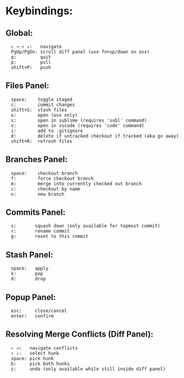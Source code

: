 # Keybindings:

## Global:

      ← → ↑ ↓:   navigate
      PgUp/PgDn: scroll diff panel (use fn+up/down on osx)
      q:         quit
      p:         pull
      shift+P:   push

## Files Panel:

      space:    toggle staged
      c:        commit changes
      shift+S:  stash files
      o:        open (osx only)
      s:        open in sublime (requires 'subl' command)
      v:        open in vscode (requires 'code' command)
      i:        add to .gitignore
      d:        delete if untracked checkout if tracked (aka go away)
      shift+R:  refresh files

## Branches Panel:

      space:    checkout branch
      f:        force checkout branch
      m:        merge into currently checked out branch
      c:        checkout by name
      n:        new branch

## Commits Panel:

      s:       squash down (only available for topmost commit)
      r:       rename commit
      g:       reset to this commit

## Stash Panel:

      space:   apply
      k:       pop
      d:       drop

## Popup Panel:

      esc:     close/cancel
      enter:   confirm

## Resolving Merge Conflicts (Diff Panel):

      ← →:   navigate conflicts
      ↑ ↓:   select hunk
      space: pick hunk
      b:     pick both hunks
      z:     undo (only available while still inside diff panel)
